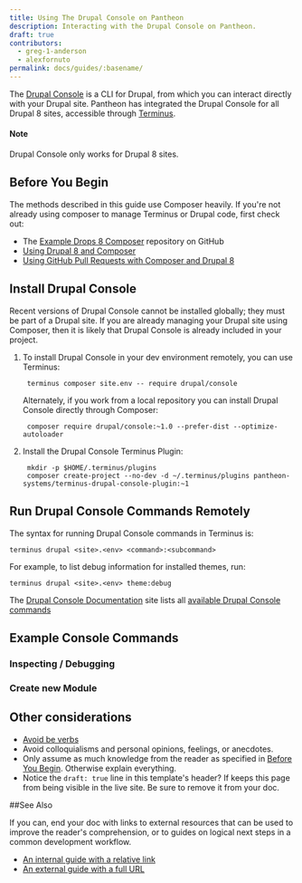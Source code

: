 ```yaml
---
title: Using The Drupal Console on Pantheon
description: Interacting with the Drupal Console on Pantheon.
draft: true
contributors:
  - greg-1-anderson
  - alexfornuto
permalink: docs/guides/:basename/
---
```


The [Drupal Console](https://drupalconsole.com/) is a CLI for Drupal, from which you can interact directly with your Drupal site. Pantheon has integrated the Drupal Console for all Drupal 8 sites, accessible through [Terminus](/docs/terminus).

<div class="alert alert-info">
<h4 class="info">Note</h4><p markdown="1">Drupal Console only works for Drupal 8 sites.
</p>
</div>

## Before You Begin

The methods described in this guide use Composer heavily. If you're not already using composer to manage Terminus or Drupal code, first check out:

 - The [Example Drops 8 Composer](https://github.com/pantheon-systems/example-drops-8-composer) repository on GitHub
 - [Using Drupal 8 and Composer](/docs/composer-drupal-8/)
 - [Using GitHub Pull Requests with Composer and Drupal 8](/docs/guides/github-pull-requests/)

## Install Drupal Console

Recent versions of Drupal Console cannot be installed globally; they must be part of a Drupal site. If you are already managing your Drupal site using Composer, then it is likely that Drupal Console is already included in your project.

1. To install Drupal Console in your dev environment remotely, you can use Terminus:

        terminus composer site.env -- require drupal/console

    Alternately, if you work from a local repository you can install Drupal Console directly through Composer:

        composer require drupal/console:~1.0 --prefer-dist --optimize-autoloader

2. Install the Drupal Console Terminus Plugin:

        mkdir -p $HOME/.terminus/plugins
        composer create-project --no-dev -d ~/.terminus/plugins pantheon-systems/terminus-drupal-console-plugin:~1

## Run Drupal Console Commands Remotely

The syntax for running Drupal Console commands in Terminus is:

    terminus drupal <site>.<env> <command>:<subcommand>

For example, to list debug information for installed themes, run:

    terminus drupal <site>.<env> theme:debug


The [Drupal Console Documentation](https://hechoendrupal.gitbooks.io/drupal-console/content/en/index.html) site lists all [available Drupal Console commands](https://hechoendrupal.gitbooks.io/drupal-console/content/en/commands/available-commands.html)


## Example Console Commands

### Inspecting / Debugging



### Create new Module


## Other considerations

 - [Avoid be verbs](http://writing.rocks/to-be-or-not-to-be/)
 - Avoid colloquialisms and personal opinions, feelings, or anecdotes.
 - Only assume as much knowledge from the reader as specified in [Before You Begin](#before-you-begin). Otherwise explain everything.
 - Notice the `draft: true` line in this template's header? If keeps this page from being visible in the live site. Be sure to remove it from your doc.

##See Also

If you can, end your doc with links to external resources that can be used to improve the reader's comprehension, or to guides on logical next steps in a common development workflow.

 - [An internal guide with a relative link](/docs/get-started)
 - [An external guide with a full URL](http://writing.rocks/)
